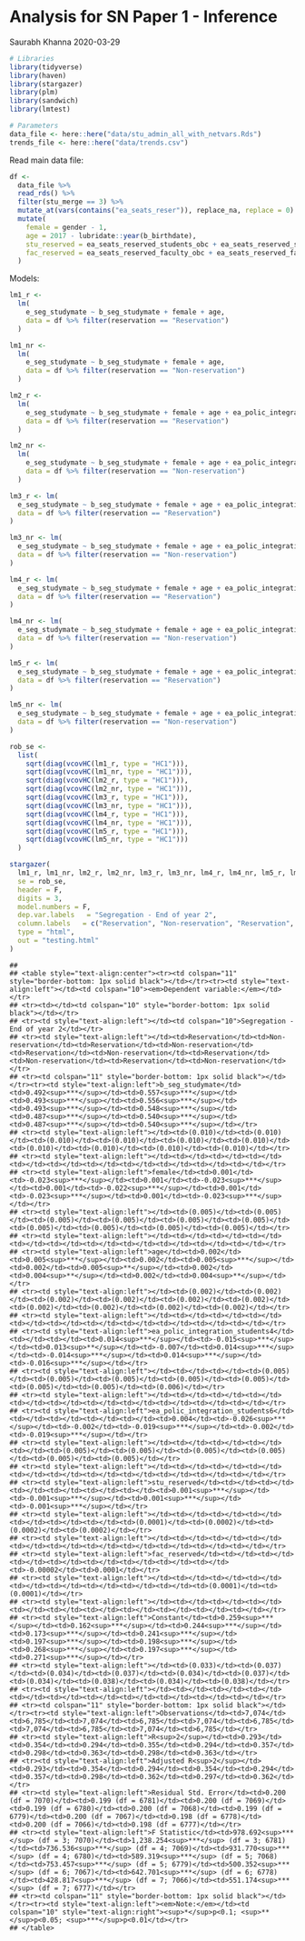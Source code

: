 Analysis for SN Paper 1 - Inference
================
Saurabh Khanna
2020-03-29

``` r
# Libraries
library(tidyverse)
library(haven)
library(stargazer)
library(plm)
library(sandwich)
library(lmtest)

# Parameters
data_file <- here::here("data/stu_admin_all_with_netvars.Rds")
trends_file <- here::here("data/trends.csv")
```

Read main data file:

``` r
df <-
  data_file %>%
  read_rds() %>% 
  filter(stu_merge == 3) %>% 
  mutate_at(vars(contains("ea_seats_reser")), replace_na, replace = 0) %>% 
  mutate(
    female = gender - 1,
    age = 2017 - lubridate::year(b_birthdate),
    stu_reserved = ea_seats_reserved_students_obc + ea_seats_reserved_students_sc + ea_seats_reserved_students_st,
    fac_reserved = ea_seats_reserved_faculty_obc + ea_seats_reserved_faculty_sc + ea_seats_reserved_faculty_st
  )
```

Models:

``` r
lm1_r <- 
  lm(
    e_seg_studymate ~ b_seg_studymate + female + age, 
    data = df %>% filter(reservation == "Reservation")
  )

lm1_nr <- 
  lm(
    e_seg_studymate ~ b_seg_studymate + female + age, 
    data = df %>% filter(reservation == "Non-reservation")
  )

lm2_r <- 
  lm(
    e_seg_studymate ~ b_seg_studymate + female + age + ea_polic_integration_students4, 
    data = df %>% filter(reservation == "Reservation")
  )

lm2_nr <- 
  lm(
    e_seg_studymate ~ b_seg_studymate + female + age + ea_polic_integration_students4, 
    data = df %>% filter(reservation == "Non-reservation")
  )

lm3_r <- lm(
  e_seg_studymate ~ b_seg_studymate + female + age + ea_polic_integration_students4 + ea_polic_integration_students6, 
  data = df %>% filter(reservation == "Reservation")
)

lm3_nr <- lm(
  e_seg_studymate ~ b_seg_studymate + female + age + ea_polic_integration_students4 + ea_polic_integration_students6, 
  data = df %>% filter(reservation == "Non-reservation")
)

lm4_r <- lm(
  e_seg_studymate ~ b_seg_studymate + female + age + ea_polic_integration_students4 + ea_polic_integration_students6 + stu_reserved, 
  data = df %>% filter(reservation == "Reservation")
)

lm4_nr <- lm(
  e_seg_studymate ~ b_seg_studymate + female + age + ea_polic_integration_students4 + ea_polic_integration_students6 + stu_reserved, 
  data = df %>% filter(reservation == "Non-reservation")
)

lm5_r <- lm(
  e_seg_studymate ~ b_seg_studymate + female + age + ea_polic_integration_students4 + ea_polic_integration_students6 + stu_reserved + fac_reserved, 
  data = df %>% filter(reservation == "Reservation")
)

lm5_nr <- lm(
  e_seg_studymate ~ b_seg_studymate + female + age + ea_polic_integration_students4 + ea_polic_integration_students6 + stu_reserved + fac_reserved, 
  data = df %>% filter(reservation == "Non-reservation")
)

rob_se <- 
  list(
    sqrt(diag(vcovHC(lm1_r, type = "HC1"))),
    sqrt(diag(vcovHC(lm1_nr, type = "HC1"))),
    sqrt(diag(vcovHC(lm2_r, type = "HC1"))),
    sqrt(diag(vcovHC(lm2_nr, type = "HC1"))),
    sqrt(diag(vcovHC(lm3_r, type = "HC1"))),
    sqrt(diag(vcovHC(lm3_nr, type = "HC1"))),
    sqrt(diag(vcovHC(lm4_r, type = "HC1"))),
    sqrt(diag(vcovHC(lm4_nr, type = "HC1"))),
    sqrt(diag(vcovHC(lm5_r, type = "HC1"))),
    sqrt(diag(vcovHC(lm5_nr, type = "HC1")))
  )

stargazer(
  lm1_r, lm1_nr, lm2_r, lm2_nr, lm3_r, lm3_nr, lm4_r, lm4_nr, lm5_r, lm5_nr,
  se = rob_se,
  header = F,
  digits = 3,
  model.numbers = F,
  dep.var.labels   = "Segregation - End of year 2",
  column.labels   = c("Reservation", "Non-reservation", "Reservation", "Non-reservation", "Reservation", "Non-reservation", "Reservation", "Non-reservation", "Reservation", "Non-reservation"),
  type = "html",
  out = "testing.html"
)
```

    ## 
    ## <table style="text-align:center"><tr><td colspan="11" style="border-bottom: 1px solid black"></td></tr><tr><td style="text-align:left"></td><td colspan="10"><em>Dependent variable:</em></td></tr>
    ## <tr><td></td><td colspan="10" style="border-bottom: 1px solid black"></td></tr>
    ## <tr><td style="text-align:left"></td><td colspan="10">Segregation - End of year 2</td></tr>
    ## <tr><td style="text-align:left"></td><td>Reservation</td><td>Non-reservation</td><td>Reservation</td><td>Non-reservation</td><td>Reservation</td><td>Non-reservation</td><td>Reservation</td><td>Non-reservation</td><td>Reservation</td><td>Non-reservation</td></tr>
    ## <tr><td colspan="11" style="border-bottom: 1px solid black"></td></tr><tr><td style="text-align:left">b_seg_studymate</td><td>0.492<sup>***</sup></td><td>0.557<sup>***</sup></td><td>0.493<sup>***</sup></td><td>0.556<sup>***</sup></td><td>0.493<sup>***</sup></td><td>0.548<sup>***</sup></td><td>0.487<sup>***</sup></td><td>0.540<sup>***</sup></td><td>0.487<sup>***</sup></td><td>0.540<sup>***</sup></td></tr>
    ## <tr><td style="text-align:left"></td><td>(0.010)</td><td>(0.010)</td><td>(0.010)</td><td>(0.010)</td><td>(0.010)</td><td>(0.010)</td><td>(0.010)</td><td>(0.010)</td><td>(0.010)</td><td>(0.010)</td></tr>
    ## <tr><td style="text-align:left"></td><td></td><td></td><td></td><td></td><td></td><td></td><td></td><td></td><td></td><td></td></tr>
    ## <tr><td style="text-align:left">female</td><td>0.001</td><td>-0.023<sup>***</sup></td><td>0.001</td><td>-0.023<sup>***</sup></td><td>0.001</td><td>-0.022<sup>***</sup></td><td>0.001</td><td>-0.023<sup>***</sup></td><td>0.001</td><td>-0.023<sup>***</sup></td></tr>
    ## <tr><td style="text-align:left"></td><td>(0.005)</td><td>(0.005)</td><td>(0.005)</td><td>(0.005)</td><td>(0.005)</td><td>(0.005)</td><td>(0.005)</td><td>(0.005)</td><td>(0.005)</td><td>(0.005)</td></tr>
    ## <tr><td style="text-align:left"></td><td></td><td></td><td></td><td></td><td></td><td></td><td></td><td></td><td></td><td></td></tr>
    ## <tr><td style="text-align:left">age</td><td>0.002</td><td>0.005<sup>***</sup></td><td>0.002</td><td>0.005<sup>***</sup></td><td>0.002</td><td>0.005<sup>**</sup></td><td>0.002</td><td>0.004<sup>**</sup></td><td>0.002</td><td>0.004<sup>**</sup></td></tr>
    ## <tr><td style="text-align:left"></td><td>(0.002)</td><td>(0.002)</td><td>(0.002)</td><td>(0.002)</td><td>(0.002)</td><td>(0.002)</td><td>(0.002)</td><td>(0.002)</td><td>(0.002)</td><td>(0.002)</td></tr>
    ## <tr><td style="text-align:left"></td><td></td><td></td><td></td><td></td><td></td><td></td><td></td><td></td><td></td><td></td></tr>
    ## <tr><td style="text-align:left">ea_polic_integration_students4</td><td></td><td></td><td>0.014<sup>***</sup></td><td>-0.015<sup>***</sup></td><td>0.013<sup>**</sup></td><td>-0.007</td><td>0.014<sup>***</sup></td><td>-0.014<sup>***</sup></td><td>0.014<sup>***</sup></td><td>-0.016<sup>***</sup></td></tr>
    ## <tr><td style="text-align:left"></td><td></td><td></td><td>(0.005)</td><td>(0.005)</td><td>(0.005)</td><td>(0.005)</td><td>(0.005)</td><td>(0.005)</td><td>(0.005)</td><td>(0.006)</td></tr>
    ## <tr><td style="text-align:left"></td><td></td><td></td><td></td><td></td><td></td><td></td><td></td><td></td><td></td><td></td></tr>
    ## <tr><td style="text-align:left">ea_polic_integration_students6</td><td></td><td></td><td></td><td></td><td>0.004</td><td>-0.026<sup>***</sup></td><td>-0.002</td><td>-0.019<sup>***</sup></td><td>-0.002</td><td>-0.019<sup>***</sup></td></tr>
    ## <tr><td style="text-align:left"></td><td></td><td></td><td></td><td></td><td>(0.005)</td><td>(0.005)</td><td>(0.005)</td><td>(0.005)</td><td>(0.005)</td><td>(0.005)</td></tr>
    ## <tr><td style="text-align:left"></td><td></td><td></td><td></td><td></td><td></td><td></td><td></td><td></td><td></td><td></td></tr>
    ## <tr><td style="text-align:left">stu_reserved</td><td></td><td></td><td></td><td></td><td></td><td></td><td>0.001<sup>***</sup></td><td>-0.001<sup>***</sup></td><td>0.001<sup>***</sup></td><td>-0.001<sup>***</sup></td></tr>
    ## <tr><td style="text-align:left"></td><td></td><td></td><td></td><td></td><td></td><td></td><td>(0.0001)</td><td>(0.0002)</td><td>(0.0002)</td><td>(0.0002)</td></tr>
    ## <tr><td style="text-align:left"></td><td></td><td></td><td></td><td></td><td></td><td></td><td></td><td></td><td></td><td></td></tr>
    ## <tr><td style="text-align:left">fac_reserved</td><td></td><td></td><td></td><td></td><td></td><td></td><td></td><td></td><td>-0.00002</td><td>0.0001</td></tr>
    ## <tr><td style="text-align:left"></td><td></td><td></td><td></td><td></td><td></td><td></td><td></td><td></td><td>(0.0001)</td><td>(0.0001)</td></tr>
    ## <tr><td style="text-align:left"></td><td></td><td></td><td></td><td></td><td></td><td></td><td></td><td></td><td></td><td></td></tr>
    ## <tr><td style="text-align:left">Constant</td><td>0.259<sup>***</sup></td><td>0.162<sup>***</sup></td><td>0.244<sup>***</sup></td><td>0.173<sup>***</sup></td><td>0.241<sup>***</sup></td><td>0.197<sup>***</sup></td><td>0.198<sup>***</sup></td><td>0.268<sup>***</sup></td><td>0.197<sup>***</sup></td><td>0.271<sup>***</sup></td></tr>
    ## <tr><td style="text-align:left"></td><td>(0.033)</td><td>(0.037)</td><td>(0.034)</td><td>(0.037)</td><td>(0.034)</td><td>(0.037)</td><td>(0.034)</td><td>(0.038)</td><td>(0.034)</td><td>(0.038)</td></tr>
    ## <tr><td style="text-align:left"></td><td></td><td></td><td></td><td></td><td></td><td></td><td></td><td></td><td></td><td></td></tr>
    ## <tr><td colspan="11" style="border-bottom: 1px solid black"></td></tr><tr><td style="text-align:left">Observations</td><td>7,074</td><td>6,785</td><td>7,074</td><td>6,785</td><td>7,074</td><td>6,785</td><td>7,074</td><td>6,785</td><td>7,074</td><td>6,785</td></tr>
    ## <tr><td style="text-align:left">R<sup>2</sup></td><td>0.293</td><td>0.354</td><td>0.294</td><td>0.355</td><td>0.294</td><td>0.357</td><td>0.298</td><td>0.363</td><td>0.298</td><td>0.363</td></tr>
    ## <tr><td style="text-align:left">Adjusted R<sup>2</sup></td><td>0.293</td><td>0.354</td><td>0.294</td><td>0.354</td><td>0.294</td><td>0.357</td><td>0.298</td><td>0.362</td><td>0.297</td><td>0.362</td></tr>
    ## <tr><td style="text-align:left">Residual Std. Error</td><td>0.200 (df = 7070)</td><td>0.199 (df = 6781)</td><td>0.200 (df = 7069)</td><td>0.199 (df = 6780)</td><td>0.200 (df = 7068)</td><td>0.199 (df = 6779)</td><td>0.200 (df = 7067)</td><td>0.198 (df = 6778)</td><td>0.200 (df = 7066)</td><td>0.198 (df = 6777)</td></tr>
    ## <tr><td style="text-align:left">F Statistic</td><td>978.692<sup>***</sup> (df = 3; 7070)</td><td>1,238.254<sup>***</sup> (df = 3; 6781)</td><td>736.536<sup>***</sup> (df = 4; 7069)</td><td>931.770<sup>***</sup> (df = 4; 6780)</td><td>589.319<sup>***</sup> (df = 5; 7068)</td><td>753.457<sup>***</sup> (df = 5; 6779)</td><td>500.352<sup>***</sup> (df = 6; 7067)</td><td>642.701<sup>***</sup> (df = 6; 6778)</td><td>428.817<sup>***</sup> (df = 7; 7066)</td><td>551.174<sup>***</sup> (df = 7; 6777)</td></tr>
    ## <tr><td colspan="11" style="border-bottom: 1px solid black"></td></tr><tr><td style="text-align:left"><em>Note:</em></td><td colspan="10" style="text-align:right"><sup>*</sup>p<0.1; <sup>**</sup>p<0.05; <sup>***</sup>p<0.01</td></tr>
    ## </table>
